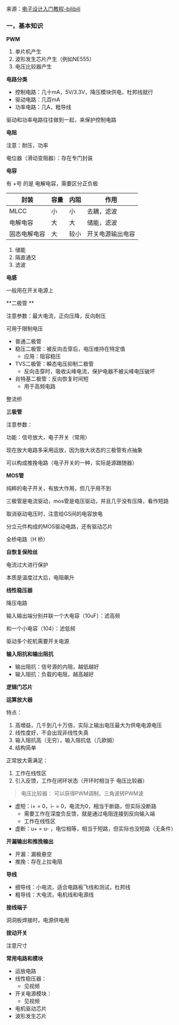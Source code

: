  来源：[电子设计入门教程-bilibili](https://www.bilibili.com/video/BV1Mc411o7gN?p=3&vd_source=441cc1a302800e0f2a991b10d6ee8072)

### 一，基本知识

**PWM**

1. 单片机产生
2. 波形发生芯片产生（例如NE555）
3. 电压比较器产生

**电路分类**

+ 控制电路：几十mA，5V/3.3V，降压模块供电，杜邦线就行
+ 驱动电路：几百mA
+ 功率电路：几A，粗导线

驱动和功率电路往往做到一起，来保护控制电路

**电阻**

注意：耐压，功率

电位器（滑动变阻器）：存在专门封装

**电容**

有 +号 的是 电解电容，需要区分正负极

| 封装         | 容量 | 内阻 | 作用             |
| ------------ | ---- | ---- | ---------------- |
| MLCC         | 小   | 小   | 去耦，滤波       |
| 电解电容     | 大   | 大   | 储能，滤波       |
| 固态电解电容 | 大   | 较小 | 开关电源输出电容 |

1. 储能
2. 隔直通交
3. 滤波

**电感**

一般用在开关电源上

**二极管 **

注意参数：最大电流，正向压降，反向耐压

可用于限制电压

+ 普通二极管
+ 稳压二极管：被反向击穿后，电压维持在特定值
  + 应用：阻容稳压
+ TVS二极管：瞬态电压抑制二极管
  + 反向击穿时，吸收尖峰电流，保护电器不被尖峰电压破坏
+ 肖特基二极管：反向恢复时间短
  + 用于高频电路

整流桥

**三极管**

注意参数：

功能：信号放大，电子开关（常用）

现在放大电路多采用运放，因为放大状态的三极管有点抽象

可以构成推挽电路（电子开关的一种，实际是源跟随器）

**MOS管**

纯粹的电子开关，有放大作用，但几乎用不到 

三极管是电流驱动，mos管是电压驱动，并且几乎没有压降，看作短路

 取消驱动电压时，注意给GS间的电容放电

分立元件构成的MOS驱动电路，还有驱动芯片

全桥电路（H 桥）

**自恢复保险丝**

电流过大进行保护

本质是温度过大后，电阻飙升

**线性稳压器**

降压电路

输入输出端分别并联一个大电容（10uF）：滤高频

和一个小电容（104）：滤低频

驱动多个舵机需要开关电源

**输入阻抗和输出阻抗**

+ 输出阻抗：信号源的内阻，越低越好
+ 输入阻抗：负载的电阻，越高越好

**逻辑门芯片**

**运算放大器**

特点：

1. 高增益，几千到几十万倍，实际上输出电压最大为供电电源电压
2. 线性度好，不会出现非线性失真
3. 输入阻抗高（无穷），输入阻抗低（几欧姆）
4. 结构简单

正常放大需满足：

1. 工作在线性区
2. 引入反馈，工作在闭环状态（开环时相当于 电压比较器）

> 电压比较器： 可以获得PWM调制，三角波转PWM波

+ 虚短：i+ = 0，i- = 0，电流为0，相当于断路，但实际没断路
  + 需要工作在深度负反馈，就是通过电阻连接到反向输入端
  + 工作在线性区 
+ 虚断：u+ = u- ，电位相等，相当于短路，但实际也没短路（无条件）

**开漏输出和推挽输出**

+ 开漏：漏极悬空
+ 推挽：存在上拉电阻

**导线**

+ 细导线：小电流，适合电路板飞线和测试，杜邦线
+ 粗导线：大电流，电机线和电源线

**接线端子**

洞洞板焊接时，电源供电用

**拨动开关**

注意尺寸

**常用电路和模块**

+ 运放电路
+ 线性稳压器：
  + 见视频
+ 开关电源模块：
  + 见视频
+ 电机驱动芯片  
+ 波形发生芯片






